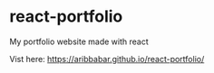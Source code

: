 # react-portfolio
My portfolio website made with react

Vist here: https://aribbabar.github.io/react-portfolio/
